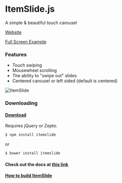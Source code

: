 # ItemSlide.js

A simple & beautiful touch carousel

[Website](https://itemslide.org/)

[Full Screen Example](https://itemslide.org/examples/fullscreen_navigation/)

### Features
- Touch swiping
- Mousewheel scrolling
- The ability to "swipe out" slides
- Centered carousel or left sided (default is centered)


![ItemSlide](https://raw.github.com/nir9/itemslide/master/website-src/img/image.jpg)


### Downloading

#### [Download](https://itemslide.org/dist/itemslide.min.js)

Requires jQuery or Zepto.

```bash
$ npm install itemslide
```
or
```bash
$ bower install itemslide
```

#### Check out the docs at [this link](https://itemslide.org/docs)

#### [How to build ItemSlide](https://github.com/nir9/itemslide/blob/master/CONTRIBUTING.md)
